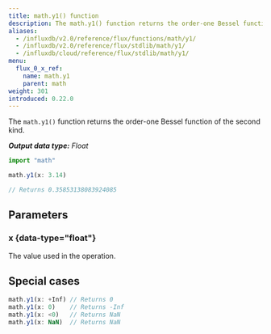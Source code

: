 ```yaml
---
title: math.y1() function
description: The math.y1() function returns the order-one Bessel function of the second kind.
aliases:
  - /influxdb/v2.0/reference/flux/functions/math/y1/
  - /influxdb/v2.0/reference/flux/stdlib/math/y1/
  - /influxdb/cloud/reference/flux/stdlib/math/y1/
menu:
  flux_0_x_ref:
    name: math.y1
    parent: math
weight: 301
introduced: 0.22.0
---
```


The `math.y1()` function returns the order-one Bessel function of the second kind.

_**Output data type:** Float_

```js
import "math"

math.y1(x: 3.14)

// Returns 0.35853138083924085
```

## Parameters

### x {data-type="float"}
The value used in the operation.

## Special cases
```js
math.y1(x: +Inf) // Returns 0
math.y1(x: 0)    // Returns -Inf
math.y1(x: <0)   // Returns NaN
math.y1(x: NaN)  // Returns NaN
```
